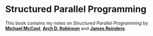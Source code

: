 # Structured Parallel Programming

This book contains my notes on _Structured Parallel Programming_ by [**Michael McCool**](https://github.com/mmccool), [**Arch D. Robinson**](https://github.com/ArchRobison) and [**James Reinders**](https://jamesreinders.com/).
